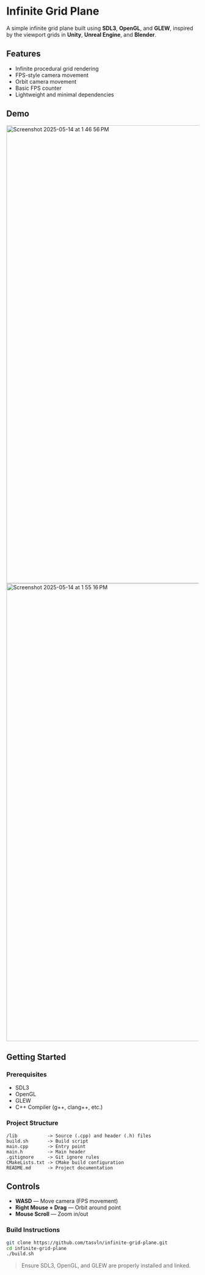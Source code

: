 # Infinite Grid Plane

A simple infinite grid plane built using **SDL3**, **OpenGL**, and **GLEW**, inspired by the viewport grids in **Unity**, **Unreal Engine**, and **Blender**.

## Features
- Infinite procedural grid rendering
- FPS-style camera movement
- Orbit camera movement
- Basic FPS counter
- Lightweight and minimal dependencies

## Demo

<img width="1200" alt="Screenshot 2025-05-14 at 1 46 56 PM" src="https://github.com/user-attachments/assets/e0d565c6-1ea4-4a2e-b219-10d6a3150984" />
</br>
<img width="1200" alt="Screenshot 2025-05-14 at 1 55 16 PM" src="https://github.com/user-attachments/assets/624e6254-9dfc-40cd-a0a7-17d9f7dfa322" />

## Getting Started

### Prerequisites
- SDL3
- OpenGL
- GLEW
- C++ Compiler (g++, clang++, etc.)

### Project Structure
```
/lib           -> Source (.cpp) and header (.h) files
build.sh       -> Build script
main.cpp       -> Entry point
main.h         -> Main header
.gitignore     -> Git ignore rules
CMakeLists.txt -> CMake build configuration
README.md      -> Project documentation
```

## Controls
- **WASD** — Move camera (FPS movement)
- **Right Mouse + Drag** — Orbit around point
- **Mouse Scroll** — Zoom in/out

### Build Instructions
```bash
git clone https://github.com/tasvln/infinite-grid-plane.git
cd infinite-grid-plane
./build.sh
```
> Ensure SDL3, OpenGL, and GLEW are properly installed and linked.

